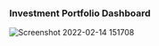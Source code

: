 ### Investment Portfolio Dashboard 
![Screenshot 2022-02-14 151708](https://user-images.githubusercontent.com/97033400/153900882-bda1fc64-1ee1-4ea9-ad1f-522e4641220a.jpg)

